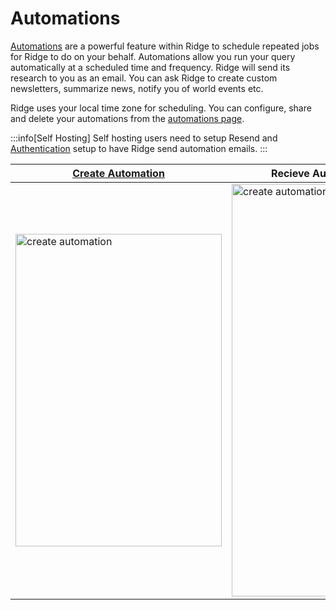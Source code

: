 # Automations

[Automations](https://app.ridge.dev/automations) are a powerful feature within Ridge to schedule repeated jobs for Ridge to do on your behalf. Automations allow you run your query automatically at a scheduled time and frequency. Ridge will send its research to you as an email.
You can ask Ridge to create custom newsletters, summarize news, notify you of world events etc.

Ridge uses your local time zone for scheduling. You can configure, share and delete your automations from the [automations page](https://app.ridge.dev/automations).

:::info[Self Hosting]
Self hosting users need to setup Resend and [Authentication](/advanced/authentication) setup to have Ridge send automation emails.
:::

| [Create Automation](https://app.ridge.dev/automations?subject=Weekly%20Newsletter&query=Compile%20a%20message%20including:%201.%20A%20recap%20of%20news%20from%20last%20week%202.%20An%20at-home%20workout%20I%20can%20do%20before%20work%203.%20A%20quote%20to%20inspire%20me%20for%20the%20week%20ahead&crontime=00%209%20*%20*%201) | Recieve Automation Email |
|--------|-------|
| <img src="/img/ridge_create_automation.png" alt="create automation" width="330" height="500" /> | <img src="/img/ridge_automation_email.png" alt="create automation" width="330" height="660" /> |
